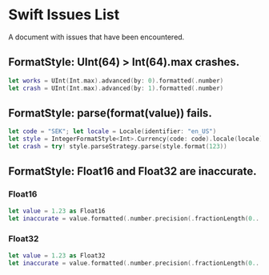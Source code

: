 # Swift Issues List

A document with issues that have been encountered.

## FormatStyle: UInt(64) > Int(64).max crashes.

```swift
let works = UInt(Int.max).advanced(by: 0).formatted(.number)
let crash = UInt(Int.max).advanced(by: 1).formatted(.number)
```

## FormatStyle: parse(format(value)) fails.

```swift
let code = "SEK"; let locale = Locale(identifier: "en_US")
let style = IntegerFormatStyle<Int>.Currency(code: code).locale(locale)
let crash = try! style.parseStrategy.parse(style.format(123))
```

## FormatStyle: Float16 and Float32 are inaccurate.

### Float16

```swift
let value = 1.23 as Float16
let inaccurate = value.formatted(.number.precision(.fractionLength(0...))) // "1.23046875"
```

### Float32

```swift
let value = 1.23 as Float32
let inaccurate = value.formatted(.number.precision(.fractionLength(0...))) // "1.2300000190734863"
```
